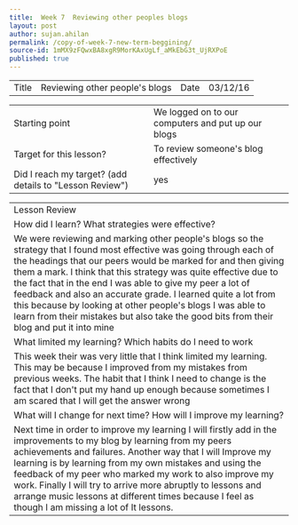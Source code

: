 ```yaml
---
title:  Week 7  Reviewing other peoples blogs
layout: post
author: sujan.ahilan
permalink: /copy-of-week-7-new-term-beggining/
source-id: 1mMX9zFQwxBA8xgR9MorKAxUgLf_aMkEbG3t_UjRXPoE
published: true
---
```

<table>
  <tr>
    <td>Title</td>
    <td>Reviewing other people's blogs</td>
    <td>Date</td>
    <td>03/12/16</td>
  </tr>
</table>


<table>
  <tr>
    <td>Starting point</td>
    <td>We logged on to our computers and put up our blogs</td>
  </tr>
  <tr>
    <td>Target for this lesson?</td>
    <td>To review someone's blog effectively</td>
  </tr>
  <tr>
    <td>Did I reach my target? 
(add details to "Lesson Review")</td>
    <td> yes</td>
  </tr>
</table>


<table>
  <tr>
    <td>Lesson Review</td>
  </tr>
  <tr>
    <td>How did I learn? What strategies were effective? </td>
  </tr>
  <tr>
    <td>We were reviewing and marking other people's blogs so the strategy that I found most effective was going through each of the headings that our peers would be marked for and then giving them a mark. I think that this strategy was quite effective due to the fact that in the end I was able to give my peer a lot of feedback and also an accurate grade. I learned quite a lot from this because by looking at other people's blogs I was able to learn from their mistakes but also take the good bits from their blog and put it into mine</td>
  </tr>
  <tr>
    <td>What limited my learning? Which habits do I need to work </td>
  </tr>
  <tr>
    <td>This week their was very little that I think limited my learning. This may be because I improved from my mistakes from previous weeks. The habit that I think I need to change is the fact that I don't put my hand up enough because sometimes I am scared that I will get the answer wrong</td>
  </tr>
  <tr>
    <td>What will I change for next time? How will I improve my learning?</td>
  </tr>
  <tr>
    <td>Next time in order to improve my learning I will firstly add in the improvements to my blog by learning from my peers achievements and failures. Another way that I will Improve my learning is by learning from my own mistakes and using the feedback of my peer who marked my work to also improve my work. Finally I will try to arrive more abruptly to lessons and arrange music lessons at different times because I feel as though I am missing a lot of It lessons.
</td>
  </tr>
</table>


